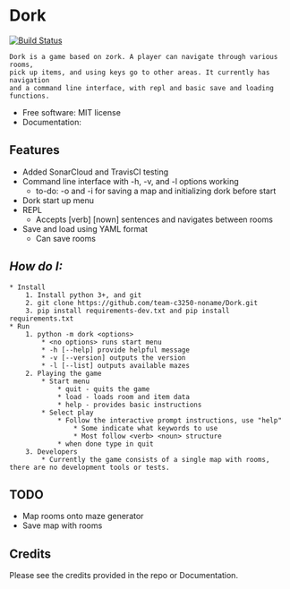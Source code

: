 <h1>Dork</h1>

[![Build Status](https://travis-ci.com/team-c3250-noname/Dork.svg?branch=master)](https://travis-ci.com/team-c3250-noname/Dork)


    Dork is a game based on zork. A player can navigate through various rooms,
    pick up items, and using keys go to other areas. It currently has navigation
    and a command line interface, with repl and basic save and loading functions.





* Free software: MIT license
* Documentation:


Features
--------

* Added SonarCloud and TravisCI testing
* Command line interface with -h, -v, and -l options working
    * to-do: -o and -i for saving a map and initializing dork before start
* Dork start up menu
* REPL
    * Accepts [verb] [nown] sentences and navigates between rooms
* Save and load using YAML format
    * Can save rooms

## *How do I:*


    * Install
        1. Install python 3+, and git
        2. git clone https://github.com/team-c3250-noname/Dork.git
        3. pip install requirements-dev.txt and pip install requirements.txt
    * Run 
        1. python -m dork <options>
            * <no options> runs start menu
            * -h [--help] provide helpful message
            * -v [--version] outputs the version
            * -l [--list] outputs available mazes
        2. Playing the game
            * Start menu
                * quit - quits the game
                * load - loads room and item data
                * help - provides basic instructions
            * Select play
                * Follow the interactive prompt instructions, use "help"
                    * Some indicate what keywords to use
                    * Most follow <verb> <noun> structure
                * when done type in quit
        3. Developers
            * Currently the game consists of a single map with rooms, there are no development tools or tests.
        

TODO
---

* Map rooms onto maze generator
* Save map with rooms

Credits
-------

Please see the credits provided in the repo or Documentation.
